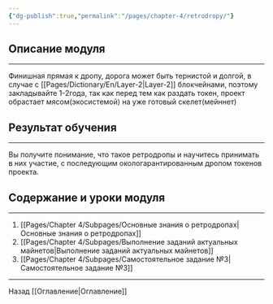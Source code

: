 ```yaml
---
{"dg-publish":true,"permalink":"/pages/chapter-4/retrodropy/"}
---
```


## Описание модуля
---
Финишная прямая к дропу, дорога может быть тернистой и долгой, в случае с [[Pages/Dictionary/En/Layer-2\|Layer-2]] блокчейнами, поэтому закладывайте 1-2года, так как перед тем как раздать токен, проект обрастает мясом(экосистемой) на уже готовый скелет(мейннет)

## Результат обучения
---
Вы получите понимание, что такое ретродропы и научитесь принимать в них участие, с последующим окологарантированным дропом токенов проекта.

## Содержание и уроки модуля
---
1. [[Pages/Chapter 4/Subpages/Основные знания о ретродропах\|Основные знания о ретродропах]]
2. [[Pages/Chapter 4/Subpages/Выполнение заданий актуальных майнетов\|Выполнение заданий актуальных майнетов]]
3. [[Pages/Chapter 4/Subpages/Самостоятельное задание №3\|Самостоятельное задание №3]]

---

Назад [[Оглавление\|Оглавление]]